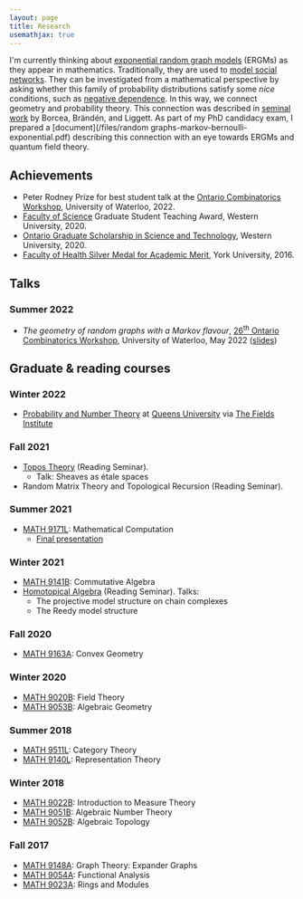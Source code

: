 ```yaml
---
layout: page
title: Research
usemathjax: true
---
```


I'm currently thinking about [exponential random graph models](https://en.wikipedia.org/wiki/Exponential_family_random_graph_models) (ERGMs) as they appear in mathematics. Traditionally, they are used to [model social networks](https://ranger.uta.edu/~chqding/cse5301/classPapers/ExponentialRandomGraph.pdf). They can be investigated from a mathematical perspective by asking whether this family of probability distributions satisfy some *nice* conditions, such as [negative dependence](https://arxiv.org/abs/math/0404095). In this way, we connect geometry and probability theory. This connection was described in [seminal work](https://arxiv.org/abs/0707.2340) by Borcea, Brändén, and Liggett. As part of my PhD candidacy exam, I prepared a [document](/files/random graphs-markov-bernoulli-exponential.pdf) describing this connection with an eye towards ERGMs and quantum field theory. 

## Achievements
- Peter Rodney Prize for best student talk at the [Ontario Combinatorics Workshop](http://www.fields.utoronto.ca/sites/default/files/uploads/OCW-2022_Program_0.pdf), University of Waterloo, 2022.
- [Faculty of Science](https://www.uwo.ca/sci/) Graduate Student Teaching Award, Western University, 2020. 
- [Ontario Graduate Scholarship in Science and Technology](https://grad.uwo.ca/finances/external_funding/ogs.html), Western University, 2020.
- [Faculty of Health Silver Medal for Academic Merit](https://www.yorku.ca/health/scholarships-awards/faculty-of-health-gold-and-silver-medals/), York University, 2016.

## Talks
### Summer 2022
- *The geometry of random graphs with a Markov flavour*, [26<sup>th</sup> Ontario Combinatorics Workshop](http://www.fields.utoronto.ca/activities/21-22/combinatorics), University of Waterloo, May 2022 ([slides](/files/OCW-slides.pdf))

## Graduate & reading courses
### Winter 2022
- [Probability and Number Theory](http://www.fields.utoronto.ca/activities/21-22/probability-and-numbers) at [Queens University](https://www.queensu.ca/) via [The Fields Institute](http://www.fields.utoronto.ca/describe/host-institutions/fields-institute)

### Fall 2021
- [Topos Theory](https://www.uwo.ca/math/faculty/kapulkin/seminars/topos_theory.html) (Reading Seminar). 
    - Talk: Sheaves as étale spaces
- Random Matrix Theory and Topological Recursion (Reading Seminar).

### Summer 2021
- [MATH 9171L](https://jdc.math.uwo.ca//M9171a-2021-summer/index.html): Mathematical Computation
    - [Final presentation](https://youtu.be/vRPyaeW-HNc)

### Winter 2021
- [MATH 9141B](https://www.math.uwo.ca/faculty/dhillon/teaching/CommutativeAlgebra2021.html): Commutative Algebra
- [Homotopical Algebra](https://www.math.uwo.ca/faculty/kapulkin/seminars/homotopical_algebra.html) (Reading Seminar). Talks:
    - The projective model structure on chain complexes
    - The Reedy model structure

### Fall 2020
- [MATH 9163A](http://gdenham.math.uwo.ca/class/9163/): Convex Geometry

### Winter 2020
- [MATH 9020B](https://www.math.uwo.ca/faculty/dhillon/teaching/Galois2020.html): Field Theory
- [MATH 9053B](https://www.math.uwo.ca/faculty/dhillon/teaching/AlgGeom2020.html): Algebraic Geometry

### Summer 2018
- [MATH 9511L](https://www.math.uwo.ca/faculty/kapulkin/courses/2020-9511A.html): Category Theory
- [MATH 9140L](http://jdc.math.uwo.ca/M9140a-2018-summer/index.html): Representation Theory

### Winter 2018
- [MATH 9022B](http://uwo.ca/math/faculty/adamus/teaching/4122B2018/index.html): Introduction to Measure Theory
- [MATH 9051B](http://uwo.ca/math/faculty/hall/algebraic-number-theory/s18/index.html): Algebraic Number Theory
- [MATH 9052B](http://jdc.math.uwo.ca/M9052-2018/index.html): Algebraic Topology

### Fall 2017
- [MATH 9148A](https://uwo.ca/math/faculty/hall/expander-graphs/f17/index.html): Graph Theory: Expander Graphs
- [MATH 9054A](http://www-home.math.uwo.ca/~mfranz/courses/2017_9054a/outline.pdf): Functional Analysis
- [MATH 9023A](http://www-home.math.uwo.ca/~nlemire/4123/): Rings and Modules

